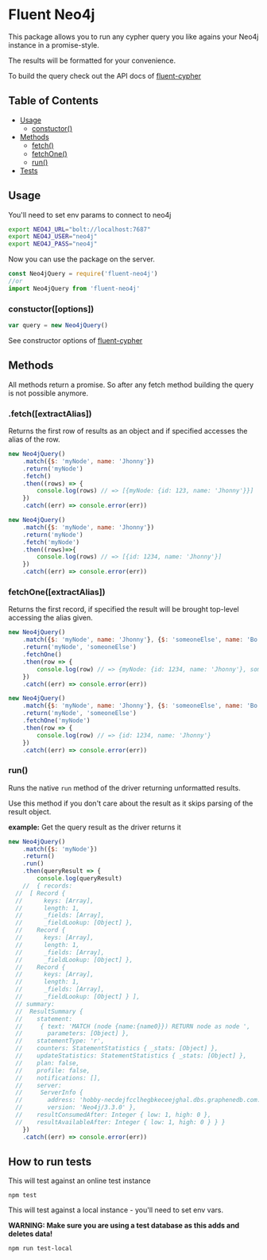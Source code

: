 # Fluent Neo4j

This package allows you to run any cypher query you like agains your Neo4j instance in a promise-style.

The results will be formatted for your convenience.

To build the query check out the API docs of [fluent-cypher](https://github.com/ogroppo/fluent-cypher)

## Table of Contents
* [Usage](#usage)
	* [constuctor()](#constuctor)
* [Methods](#methods)
	* [fetch()](#fetch)
	* [fetchOne()](#fetchOne)
	* [run()](#run)
* [Tests](#tests)

## <a name="usage"></a> Usage

You'll need to set env params to connect to neo4j

~~~sh
export NEO4J_URL="bolt://localhost:7687"
export NEO4J_USER="neo4j"
export NEO4J_PASS="neo4j"
~~~

Now you can use the package on the server.

~~~js
const Neo4jQuery = require('fluent-neo4j')
//or
import Neo4jQuery from 'fluent-neo4j'
~~~

### constuctor([options])

~~~js
var query = new Neo4jQuery()
~~~

See constructor options of [fluent-cypher](https://github.com/ogroppo/fluent-cypher/blob/master/README.md#constructor)

## <a name="methods"></a> Methods

All methods return a promise. So after any fetch method building the query is not possible anymore.

### <a name="fetch"></a> .fetch([extractAlias])

Returns the first row of results as an object and if specified accesses the alias of the row.

~~~js
new Neo4jQuery()
	.match({$: 'myNode', name: 'Jhonny'})
	.return('myNode')
	.fetch()
	.then((rows) => {
		console.log(rows) // => [{myNode: {id: 123, name: 'Jhonny'}}]
	})
	.catch((err) => console.error(err))
~~~

~~~js
new Neo4jQuery()
	.match({$: 'myNode', name: 'Jhonny'})
	.return('myNode')
	.fetch('myNode')
	.then((rows)=>{
		console.log(rows) // => [{id: 1234, name: 'Jhonny'}]
	})
	.catch((err) => console.error(err))
~~~

### <a name="fetchOne"></a> fetchOne([extractAlias])

Returns the first record, if specified the result will be brought top-level accessing the alias given.

~~~js
new Neo4jQuery()
	.match({$: 'myNode', name: 'Jhonny'}, {$: 'someoneElse', name: 'Bo'}))
	.return('myNode', 'someoneElse')
	.fetchOne()
	.then(row => {
		console.log(row) // => {myNode: {id: 1234, name: 'Jhonny'}, someoneElse: {...}}
	})
	.catch((err) => console.error(err))
~~~

~~~js
new Neo4jQuery()
	.match({$: 'myNode', name: 'Jhonny'}, {$: 'someoneElse', name: 'Bo'})
	.return('myNode', 'someoneElse')
	.fetchOne('myNode')
	.then(row => {
		console.log(row) // => {id: 1234, name: 'Jhonny'}
	})
	.catch((err) => console.error(err))
~~~

### <a name="run"></a> run()

Runs the native `run` method of the driver returning unformatted results.

Use this method if you don't care about the result as it skips parsing of the result object.

**example:** Get the query result as the driver returns it

~~~js
new Neo4jQuery()
	.match({$: 'myNode'})
	.return()
	.run()
	.then(queryResult => {
		console.log(queryResult)
	// 	{ records:
  //  [ Record {
  //      keys: [Array],
  //      length: 1,
  //      _fields: [Array],
  //      _fieldLookup: [Object] },
  //    Record {
  //      keys: [Array],
  //      length: 1,
  //      _fields: [Array],
  //      _fieldLookup: [Object] },
  //    Record {
  //      keys: [Array],
  //      length: 1,
  //      _fields: [Array],
  //      _fieldLookup: [Object] } ],
  // summary:
  //  ResultSummary {
  //    statement:
  //     { text: 'MATCH (node {name:{name0}}) RETURN node as node ',
  //       parameters: [Object] },
  //    statementType: 'r',
  //    counters: StatementStatistics { _stats: [Object] },
  //    updateStatistics: StatementStatistics { _stats: [Object] },
  //    plan: false,
  //    profile: false,
  //    notifications: [],
  //    server:
  //     ServerInfo {
  //       address: 'hobby-necdejfcclhegbkeceejghal.dbs.graphenedb.com:24786',
  //       version: 'Neo4j/3.3.0' },
  //    resultConsumedAfter: Integer { low: 1, high: 0 },
  //    resultAvailableAfter: Integer { low: 1, high: 0 } } }
	})
	.catch((err) => console.error(err))
~~~

## <a name="tests"></a> How to run tests

This will test against an online test instance

~~~
npm test
~~~

This will test against a local instance - you'll need to set env vars.

**WARNING: Make sure you are using a test database as this adds and deletes data!**

~~~
npm run test-local
~~~
